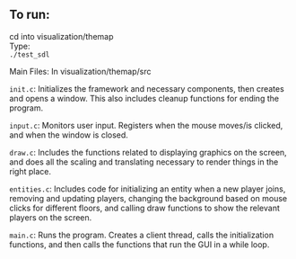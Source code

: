 ## To run: 

cd into visualization/themap <br>
Type: <br>
`./test_sdl`
<br>

Main Files: In visualization/themap/src

`init.c`: Initializes the framework and necessary components, then creates and opens a window. This also includes cleanup functions for ending the program.

`input.c`: Monitors user input. Registers when the mouse moves/is clicked, and when the window is closed.

`draw.c`: Includes the functions related to displaying graphics on the screen, and does all the scaling and translating necessary to render things in the right place.

`entities.c`: Includes code for initializing an entity when a new player joins, removing and updating players, changing the background based on mouse clicks for different floors, and calling draw functions to show the relevant players on the screen.

`main.c`: Runs the program. Creates a client thread, calls the initialization functions, and then calls the functions that run the GUI in a while loop.
